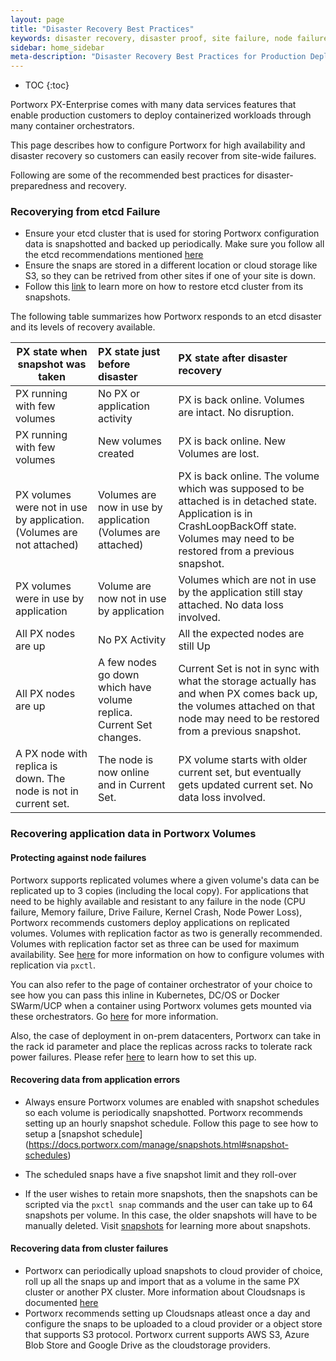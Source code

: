```yaml
---
layout: page
title: "Disaster Recovery Best Practices"
keywords: disaster recovery, disaster proof, site failure, node failure, power failure
sidebar: home_sidebar
meta-description: "Disaster Recovery Best Practices for Production Deployments of PX.  Try today!"
---
```


* TOC
{:toc}

Portworx PX-Enterprise comes with many data services features that enable production customers to deploy containerized workloads through many container orchestrators.

This page describes how to configure Portworx for high availability and disaster recovery so customers can easily recover from site-wide failures.

Following are some of the recommended best practices for disaster-preparedness and recovery.

### Recoverying from etcd Failure

* Ensure your etcd cluster that is used for storing Portworx configuration data is snapshotted and backed up periodically. Make sure you follow all the etcd recommendations mentioned [here](/maintain/etcd.html)
* Ensure the snaps are stored in a different location or cloud storage like S3, so they can be retrived from other sites if one of your site is down.
* Follow this [link](https://coreos.com/etcd/docs/latest/op-guide/recovery.html) to learn more on how to restore etcd cluster from its snapshots.

The following table summarizes how Portworx responds to an etcd disaster and its levels of recovery available.

| PX state when snapshot was taken | PX state just before disaster | PX state after disaster recovery |
|-----------------|:---------------|:-------------------------------|
| PX running with few volumes | No PX or application activity    | PX is back online. Volumes are intact. No disruption. |
| PX running with few volumes | New volumes created | PX is back online. New Volumes are lost. |
| PX volumes were not in use by application. (Volumes are not attached) | Volumes are now in use by application (Volumes are attached) | PX is back online. The volume which was supposed to be attached is in detached state. Application is in CrashLoopBackOff state. Volumes may need to be restored from a previous snapshot. |
| PX volumes were in use by application | Volume are now not in use by application | Volumes which are not in use by the application still stay attached. No data loss involved. |
| All PX nodes are up | No PX Activity | All the expected nodes are still Up |
| All PX nodes are up | A few nodes go down which have volume replica. Current Set changes. | Current Set is not in sync with what the storage actually has and when PX comes back up, the volumes attached on that node may need to be restored from a previous snapshot. |
| A PX node with replica is down. The node is not in current set. | The node is now online and in Current Set. | PX volume starts with older current set, but eventually gets updated current set. No data loss involved. |

### Recovering application data in Portworx Volumes

#### Protecting against node failures

Portworx supports replicated volumes where a given volume's data can be replicated up to 3 copies (including the local copy). For applications that need to be highly available and resistant to any failure in the node (CPU failure, Memory failure, Drive Failure, Kernel Crash, Node Power Loss), Portworx recommends customers deploy applications on replicated volumes. Volumes with replication factor as two is generally recommended. Volumes with replication factor set as three can be used for maximum availability. See [here](https://docs.portworx.com/control/volume.html#pxctl-volume-create) for more information on how to configure volumes with replication via `pxctl`.

You can also refer to the page of container orchestrator of your choice to see how you can pass this inline in Kubernetes, DC/OS or Docker SWarm/UCP when a container using Portworx volumes gets mounted via these orchestrators. Go [here]( https://docs.portworx.com/#install-with-a-container-orchestrator) for more information.

Also, the case of deployment in on-prem datacenters, Portworx can take in the rack id parameter and place the replicas across racks to tolerate rack power failures. Please refer [here](https://docs.portworx.com/manage/update-px-rack.html) to learn how to set this up.

#### Recovering data from application errors

* Always ensure Portworx volumes are enabled with snapshot schedules so each volume is periodically snapshotted. Portworx recommends setting up an hourly snapshot schedule. Follow this page to see how to setup a [snapshot schedule] (https://docs.portworx.com/manage/snapshots.html#snapshot-schedules)

* The scheduled snaps have a five snapshot limit and they roll-over
* If the user wishes to retain more snapshots, then the snapshots can be scripted via the `pxctl snap` commands and the user can take up to 64 snapshots per volume. In this case, the older snapshots will have to be manually deleted. Visit [snapshots](https://docs.portworx.com/manage/snapshots.html#pxctl-snapshot-commands) for learning more about snapshots.

#### Recovering data from cluster failures

* Portworx can periodically upload snapshots to cloud provider of choice, roll up all the snaps up and import that as a volume in the same PX cluster or another PX cluster. More information about Cloudsnaps is documented [here](https://docs.portworx.com/cloud/backups.html)
* Portworx recommends setting up Cloudsnaps atleast once a day and configure the snaps to be uploaded to a cloud provider or a object store that supports S3 protocol. Portworx current supports AWS S3, Azure Blob Store and Google Drive as the cloudstorage providers.

